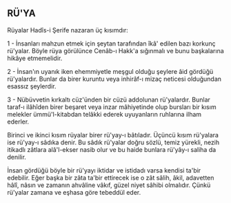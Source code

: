 ## RÜ'YA

Rüyalar Hadîs-i Şerife nazaran üç kısım­dır:

1 - İnsanları mahzun etmek için şeytan tarafından îkâ' edilen bazı korkunç rü'yalar.
Böyle rüya görülünce Cenâb-ı Hakk'a sığınmalı ve bunu başkalarına hikâye etmemelidir.

2 - İnsan'ın uyanık iken ehemmiyetle meşgul olduğu şeylere âid gördüğü rü'yalardır. Bunlar da birer kuruntu veya inhirâf-ı mizaç neticesi olduğundan esassız şeylerdir.

3 - Nübüvvetin kırkaltı cüz'ünden bir cüzü addolunan rü'yalardır. Bunlar taraf-ı ilâhîden birer beşaret veya inzar mâhiyetinde olup bursları bir kısım melekler ümmü'l-kitabdan telâkki ederek uyuyanların ruhlarına il­ham ederler.

Birinci ve ikinci kısım rüyalar birer rü'yay-ı bâtıladır. Üçüncü kısım rü'yalara ise rü'yay-ı sâdıka denir. Bu sâdık rü'yalar doğru sözlü, temiz yürekli, nezih itikadlı zâtlara alâ'l-ekser nasib olur ve bu haide bunlara rü'yây-ı saliha da denilir.

İnsan gördüğü böyle bir rü'yayı iktidar ve istidadı varsa kendisi ta'bir edebilir. Eğer başka bir zâta ta'bir ettirecek ise o zât sâlih, âkil, adavetten hâlî, nâsın ve zamanın ahvâ­line vâkıf, güzel niyet sâhibi olmalıdır. Çünkü rü'yalar zamana ve eşhasa göre tebeddül eder.
